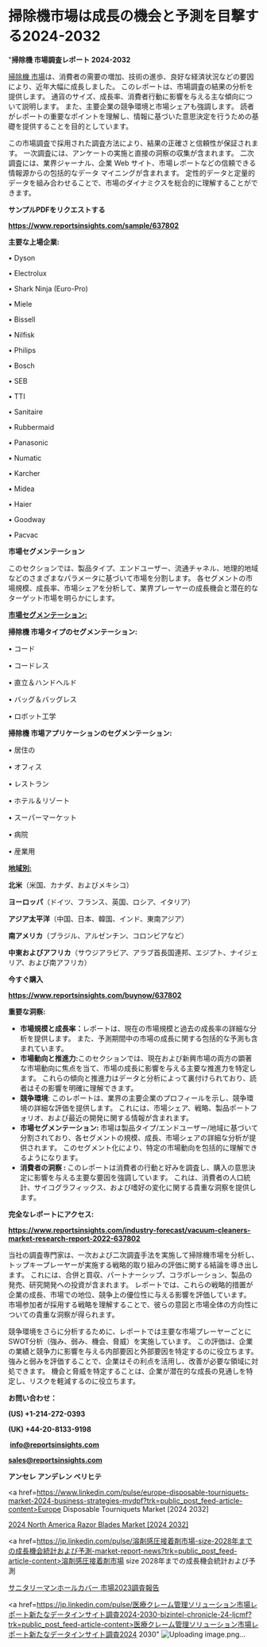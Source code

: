 # 掃除機市場は成長の機会と予測を目撃する2024-2032

"<strong>掃除機 市場調査レポート 2024-2032</strong>

<a href=https://www.reportsinsights.com/sample/637802>掃除機 市場</a>は、消費者の需要の増加、技術の進歩、良好な経済状況などの要因により、近年大幅に成長しました。 このレポートは、市場調査の結果の分析を提供します。 通貨のサイズ、成長率、消費者行動に影響を与える主な傾向について説明します。 また、主要企業の競争環境と市場シェアも強調します。 読者がレポートの重要なポイントを理解し、情報に基づいた意思決定を行うための基礎を提供することを目的としています。

この市場調査で採用された調査方法により、結果の正確さと信頼性が保証されます。 一次調査には、アンケートの実施と直接の洞察の収集が含まれます。 二次調査には、業界ジャーナル、企業 Web サイト、市場レポートなどの信頼できる情報源からの包括的なデータ マイニングが含まれます。 定性的データと定量的データを組み合わせることで、市場のダイナミクスを総合的に理解することができます。

<strong><b>サンプルPDFをリクエストする</b></strong>

<a href=https://www.reportsinsights.com/sample/637802><strong><u>https://www.reportsinsights.com/sample/637802</u></strong></a>

<strong>主要な上場企業:</strong>

• Dyson

• Electrolux

• Shark Ninja (Euro-Pro)

• Miele

• Bissell

• Nilfisk

• Philips

• Bosch

• SEB

• TTI

• Sanitaire

• Rubbermaid

• Panasonic

• Numatic

• Karcher

• Midea

• Haier

• Goodway

• Pacvac

<strong>市場セグメンテーション</strong>

このセクションでは、製品タイプ、エンドユーザー、流通チャネル、地理的地域などのさまざまなパラメータに基づいて市場を分割します。 各セグメントの市場規模、成長率、市場シェアを分析して、業界プレーヤーの成長機会と潜在的なターゲット市場を明らかにします。

<strong><u>市場セグメンテーション</u></strong><strong><u>:</u></strong>

<strong>掃除機 市場タイプのセグメンテーション:</strong>

• コード

• コードレス

• 直立＆ハンドヘルド

• バッグ＆バッグレス

• ロボット工学

<strong>掃除機 市場アプリケーションのセグメンテーション:</strong>

• 居住の

• オフィス

• レストラン

• ホテル＆リゾート

• スーパーマーケット

• 病院

• 産業用

<strong><u>地域別</u></strong><strong><u>:</u></strong>

<strong>北米</strong>（米国、カナダ、およびメキシコ）

<strong>ヨーロッパ</strong>（ドイツ、フランス、英国、ロシア、イタリア）

<strong>アジア太平洋</strong>（中国、日本、韓国、インド、東南アジア）

<strong>南アメリカ</strong>（ブラジル、アルゼンチン、コロンビアなど）

<strong>中東およびアフリカ</strong>（サウジアラビア、アラブ首長国連邦、エジプト、ナイジェリア、および南アフリカ）

<strong>今すぐ購入</strong>

<a href=https://www.reportsinsights.com/buynow/637802><strong><u>https://www.reportsinsights.com/buynow/637802</u></strong></a>

<strong>重要な洞察:</strong>
<ul>
  <li><strong>市場規模と成長率：</strong>レポートは、現在の市場規模と過去の成長率の詳細な分析を提供します。 また、予測期間中の市場の成長に関する包括的な予測も含まれています。</li>
  <li><strong>市場動向と推進力:</strong>このセクションでは、現在および新興市場の両方の顕著な市場動向に焦点を当て、市場の成長に影響を与える主要な推進力を特定します。 これらの傾向と推進力はデータと分析によって裏付けられており、読者はその影響を明確に理解できます。</li>
  <li><strong>競争環境</strong>: このレポートは、業界の主要企業のプロフィールを示し、競争環境の詳細な評価を提供します。 これには、市場シェア、戦略、製品ポートフォリオ、および最近の開発に関する情報が含まれます。</li>
  <li><strong>市場セグメンテーション: </strong>市場は製品タイプ/エンドユーザー/地域に基づいて分割されており、各セグメントの規模、成長、市場シェアの詳細な分析が提供されます。 このセグメント化により、特定の市場動向を包括的に理解できるようになります。</li>
  <li><strong>消費者の洞察 : </strong>このレポートは消費者の行動と好みを調査し、購入の意思決定に影響を与える主要な要因を強調しています。 これは、消費者の人口統計、サイコグラフィックス、および嗜好の変化に関する貴重な洞察を提供します。</li>
</ul>
<strong>完全なレポートにアクセス:</strong>

<a href=https://www.reportsinsights.com/industry-forecast/vacuum-cleaners-market-research-report-2022-637802><strong><u><b>https://www.reportsinsights.com/industry-forecast/vacuum-cleaners-market-research-report-2022-637802</b></u></strong></a>

当社の調査専門家は、一次および二次調査手法を実施して掃除機市場を分析し、トップキープレーヤーが実施する戦略的取り組みの評価に関する結論を導き出します。 これには、合併と買収、パートナーシップ、コラボレーション、製品の発売、研究開発への投資が含まれます。 レポートでは、これらの戦略的措置が企業の成長、市場での地位、競争上の優位性に与える影響を評価しています。 市場参加者が採用する戦略を理解することで、彼らの意図と市場全体の方向性についての貴重な洞察が得られます。

競争環境をさらに分析するために、レポートでは主要な市場プレーヤーごとにSWOT分析（強み、弱み、機会、脅威）を実施しています。 この評価は、企業の業績と競争力に影響を与える内部要因と外部要因を特定するのに役立ちます。 強みと弱みを評価することで、企業はその利点を活用し、改善が必要な領域に対処できます。 機会と脅威を特定することは、企業が潜在的な成長の見通しを特定し、リスクを軽減するのに役立ちます。

<strong>お問い合わせ：</strong>

<strong>(US) +1-214-272-0393</strong>

<strong>(UK) +44-20-8133-9198</strong>

<strong> </strong><a href=info@reportsinsights.com><strong><u>info@reportsinsights.com</u></strong></a>

<a href=sales@reportsinsights.com><strong><u>sales@reportsinsights.com</u></strong></a>

<strong>アンセレ アンデレン ベリヒテ</strong>

<a href=https://www.linkedin.com/pulse/europe-disposable-tourniquets-market-2024-business-strategies-mvdpf?trk=public_post_feed-article-content>Europe Disposable Tourniquets Market [2024 2032]</a>

<a href=https://www.linkedin.com/pulse/2024-north-america-razor-blades-market-size-growth-h453f/>2024 North America Razor Blades Market [2024 2032]</a>

<a href=https://jp.linkedin.com/pulse/溶剤感圧接着剤市場-size-2028年までの成長機会統計および予測-market-report-news?trk=public_post_feed-article-content>溶剤感圧接着剤市場 size 2028年までの成長機会統計および予測</a>

<a href=https://www.linkedin.com/pulse/サニタリーマンホールカバー-市場2023調査報告-infopulse-daily-360/>サニタリーマンホールカバー 市場2023調査報告</a>

<a href=https://jp.linkedin.com/pulse/医療クレーム管理ソリューション市場レポート新たなデータインサイト調査2024-2030-bizintel-chronicle-24-ljcmf?trk=public_post_feed-article-content>医療クレーム管理ソリューション市場レポート新たなデータインサイト調査2024 2030</a>"
![Uploading image.png…]()
